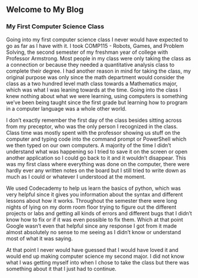 ## Welcome to My Blog

### My First Computer Science Class

  Going into my first computer science class I never would have expected to go as far as I have with it.  I took 
COMP115 - Robots, Games, and Problem Solving, the second semester of my freshman year of college with Professor 
Armstrong.  Most people in my class were only taking the class as a connection or because they needed a 
quantitative analysis class to complete their degree.  I had another reason in mind for taking the class, my 
original purpose was only since the math department would consider the class as a two hundred level math class 
towards a Mathematics major, which was what I was leaning towards at the time.  Going into the class I knew 
nothing about what we were learning, using computers is something we’ve been being taught since the first grade 
but learning how to program in a computer language was a whole other world. 

  I don’t exactly remember the first day of the class besides sitting across from my preceptor, who was the only 
person I recognized in the class.  Class time was mostly spent with the professor showing us stuff on the 
computer and typing code into the command prompt or PowerShell which we then typed on our own computers.  A 
majority of the time I didn’t understand what was happening so I tried to save it on the screen or open another 
application so I could go back to it and it wouldn’t disappear.  This was my first class where everything was 
done on the computer, there were hardly ever any written notes on the board but I still tried to write down as 
much as I could or whatever I understood at the moment.  

  We used Codecademy to help us learn the basics of python, which was very helpful since it gives you information
about the syntax and different lessons about how it works.  Throughout the semester there were long nights of 
lying on my dorm room floor trying to figure out the different projects or labs and getting all kinds of errors
and different bugs that I didn’t know how to fix or if it was even possible to fix them.  Which at that point 
Google wasn’t even that helpful since any response I got from it made almost absolutely no sense to me seeing as 
I didn’t know or understand most of what it was saying.     

  At that point I never would have guessed that I would have loved it and would end up making computer science my 
second major.  I did not know what I was getting myself into when I chose to take the class but there was 
something about it that I just had to continue. 

